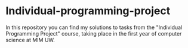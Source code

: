 # Individual-programming-project
In this repository you can find my solutions to tasks from the "Individual Programming Project" course, taking place in the first year of computer science at MIM UW.
